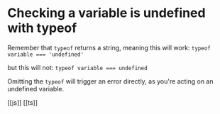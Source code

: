 # Checking a variable is undefined with typeof

Remember that `typeof` returns a string, meaning  this will work:
`typeof variable === 'undefined'`

but this will not:
`typeof variable === undefined` 

Omitting the `typeof` will trigger an error directly, as you're acting on an undefined variable.

[[js]]
[[ts]]